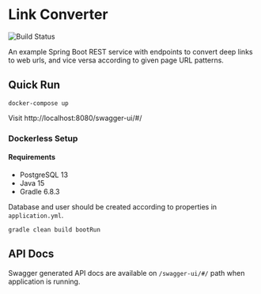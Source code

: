 # Link Converter

![Build Status](https://github.com/sonereker/link-converter/actions/workflows/gradle.yml/badge.svg)

An example Spring Boot REST service with endpoints to convert deep links to web urls, and vice versa according to given
page URL patterns.

## Quick Run

```
docker-compose up
```

Visit http://localhost:8080/swagger-ui/#/

### Dockerless Setup

#### Requirements

* PostgreSQL 13
* Java 15
* Gradle 6.8.3

Database and user should be created according to properties in `application.yml`.

```
gradle clean build bootRun
```

## API Docs

Swagger generated API docs are available on `/swagger-ui/#/` path when application is running.
